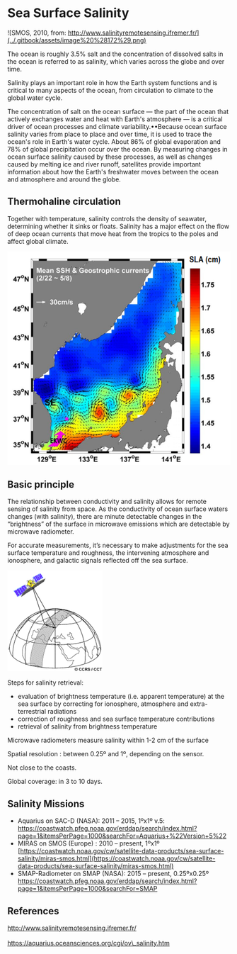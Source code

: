 # Sea Surface Salinity

![SMOS, 2010, from: http://www.salinityremotesensing.ifremer.fr/](../.gitbook/assets/image%20%28172%29.png)

The ocean is roughly 3.5% salt and the concentration of dissolved salts in the ocean is referred to as salinity, which varies across the globe and over time.

Salinity plays an important role in how the Earth system functions and is critical to many aspects of the ocean, from circulation to climate to the global water cycle.

The concentration of salt on the ocean surface — the part of the ocean that actively exchanges water and heat with Earth's atmosphere — is a critical driver of ocean processes and climate variability.••Because ocean surface salinity varies from place to place and over time, it is used to trace the ocean's role in Earth's water cycle. About 86% of global evaporation and 78% of global precipitation occur over the ocean. By measuring changes in ocean surface salinity caused by these processes, as well as changes caused by melting ice and river runoff, satellites provide important information about how the Earth's freshwater moves between the ocean and atmosphere and around the globe.

## Thermohaline circulation

Together with temperature, salinity controls the density of seawater, determining whether it sinks or floats. Salinity has a major effect on the flow of deep ocean currents that move heat from the tropics to the poles and affect global climate.

![](../.gitbook/assets/image%20%28110%29.png)

## Basic principle

The relationship between conductivity and salinity allows for remote sensing of salinity from space. As the conductivity of ocean surface waters changes \(with salinity\), there are minute detectable changes in the “brightness” of the surface in microwave emissions which are detectable by microwave radiometer.

For accurate measurements, it’s necessary to make adjustments for the sea surface temperature and roughness, the intervening atmosphere and ionosphere, and galactic signals reflected off the sea surface.

![](../.gitbook/assets/image%20%2851%29.png)

Steps for salinity retrieval: 

* evaluation of brightness temperature \(i.e. apparent temperature\) at the sea surface by correcting for ionosphere, atmosphere and extra-terrestrial radiations 
* correction of roughness and sea surface temperature contributions 
* retrieval of salinity from brightness temperature

Microwave radiometers measure salinity within 1-2 cm of the surface

Spatial resolution : between 0.25º and 1º, depending on the sensor.

Not close to the coasts.

Global coverage: in 3 to 10 days.

## Salinity Missions

* Aquarius on SAC-D \(NASA\):                 2011 – 2015, 1ºx1º  v.5: [https](https://coastwatch.pfeg.noaa.gov/erddap/search/index.html?page=1&itemsPerPage=1000&searchFor=Aquarius+%22Version+5%22)[://coastwatch.pfeg.noaa.gov/erddap/search/index.html?page=1&itemsPerPage=1000&searchFor=Aquarius+%](https://coastwatch.pfeg.noaa.gov/erddap/search/index.html?page=1&itemsPerPage=1000&searchFor=Aquarius+%22Version+5%22)[22Version+5%22](https://coastwatch.pfeg.noaa.gov/erddap/search/index.html?page=1&itemsPerPage=1000&searchFor=Aquarius+%22Version+5%22) 
* MIRAS on SMOS \(Europe\) : 2010 – present, 1ºx1º  [https://coastwatch.noaa.gov/cw/satellite-data-products/sea-surface-salinity/miras-smos.html](https://coastwatch.noaa.gov/cw/satellite-data-products/sea-surface-salinity/miras-smos.html) 
* SMAP-Radiometer on SMAP \(NASA\):  2015 – present, 0.25ºx0.25º  [https://](https://coastwatch.pfeg.noaa.gov/erddap/search/index.html?page=1&itemsPerPage=1000&searchFor=SMAP)[coastwatch.pfeg.noaa.gov/erddap/search/index.html?page=1&itemsPerPage=1000&searchFor=SMAP](https://coastwatch.pfeg.noaa.gov/erddap/search/index.html?page=1&itemsPerPage=1000&searchFor=SMAP)

## References

[http://www.salinityremotesensing.ifremer.fr/  
](http://www.salinityremotesensing.ifremer.fr/
)  
[https://aquarius.oceansciences.org/cgi/ov\_salinity.htm  
](https://aquarius.oceansciences.org/cgi/ov_salinity.htm
)

